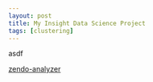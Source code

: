 ```yaml
---
layout: post
title: My Insight Data Science Project
tags: [clustering]
---
```


asdf

[zendo-analyzer](https://zendo-analyzer.herokuapp.com/)
